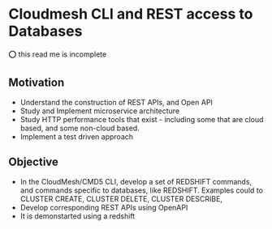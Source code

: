 # Cloudmesh CLI and REST access to Databases


:o: this read me is incomplete

## Motivation

* Understand the construction of REST APIs, and Open API
* Study and Implement microservice architecture 
* Study HTTP performance tools that exist - including some that are cloud based, and some non-cloud based.
* Implement a test driven approach

## Objective

* In the CloudMesh/CMD5 CLI, develop a set of REDSHIFT commands, and commands specific to databases, like REDSHIFT. Examples could to CLUSTER CREATE, CLUSTER DELETE, CLUSTER DESCRIBE, 
* Develop corresponding REST APIs using OpenAPI
* It is demonstarted using a redshift



